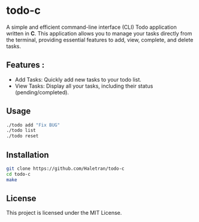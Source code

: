 # todo-c

A simple and efficient command-line interface (CLI) Todo application written in **C**. This application allows you to manage your tasks directly from the terminal, providing essential features to add, view, complete, and delete tasks.

## Features :

- Add Tasks: Quickly add new tasks to your todo list.
- View Tasks: Display all your tasks, including their status (pending/completed).

## Usage

```bash
./todo add "Fix BUG"
./todo list
./todo reset
```

## Installation

```bash
git clone https://github.com/Haletran/todo-c 
cd todo-c
make
```

## License

This project is licensed under the MIT License.
